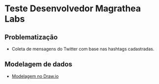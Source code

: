 # Teste Desenvolvedor Magrathea Labs

## Problematização

* Coleta de mensagens do Twitter com base nas hashtags cadastradas.

## Modelagem de dados

* [Modelagem no Draw.io](https://www.draw.io/?lightbox=1&highlight=0000ff&edit=_blank&layers=1&nav=1#R7Vldb6M4FP01PHYEppD0MaEfM9pWqqYrrXZfKhcc8NTYrO00aX%2F9XoNdSAmZdDad5gGJRPbxxR%2F3nGuuwQuTcn0lcVXciIwwD%2FnZ2gvPPYTOggD%2BDfDcAJN42gC5pFkDBS1wR1%2BIBX2LLmlG1IahFoJpWm2CqeCcpHoDw1KK1abZQrDNUSuckx5wl2LWR%2F%2BimS4adIomLf6V0LxwIwfxWdNSYmdsV6IKnIlVBwovvDCRQuimVK4TwozvnF%2Ba%2By4HWl8nJgnX%2B9yAvk3DzF%2B%2F%2FPOYn%2F99UpSPf8xuT1BoJ6ef3YpJBg6wVSF1IXLBMbto0bkUS54R060PtUKXDIoBFH8QrZ8th3ipBUBtD9dCVNauP3W7GiWWMiU75uskgGVO9A67uLEza%2BkMYB1zRURJtHwGA0kY1vRpk2xsNZO%2F2rVuhYL17Du8bPt9wmxpR%2FqKVaFx7iGYaBj4rz7p8KBWtGSYG4cvBNeOEuM%2FzGjOoZyC%2F4gE4IlITUG0M9ugjavnaUFZdo2fxdK4SmmcPrravBCSvkC32HEHzVJb7mBWXYs7c6dlWxIFNreOuuANdIPXG4bXWGkLpIIxXCn68LqMElikfC60FqU1GlSGWSFZ7%2BTStk5svNkNB53a%2BqoN3yC2WNEJ3Qh9EPuox76HYKE%2BxyXUZzXrkvK8pwBYsK6ZkeKRJIIJoPqci0YSlLE3kFMFIws9qAlV4RTGuq5tzk9b5Lv1hIEE3Ltg9WZV0CwjvA56jTVuyDNMVYJyXbsqmsMFDk38L5EXwcQTqAdtHS5jLnUiOKwF05paAspYEaOOLaTvjKKfK8FRH%2B%2FHvLM7OPNRj%2FkbopR54oxxf%2FC4D8NfDPzA3Xhw%2FuOByC%2FAO7D517FfuCfBGPy7gj%2FaWw7HEvwug%2B2x3zDb3fc7m8HwvjAK4v8Jwj3fP08Q%2FTSwEQSkyoWhbtaWR%2FIPS%2F5k%2Btnknw2QXy0fGHCjqeCNAjKsiaaQGo4aOKwGAv%2F0k0WAUI%2FU4z5t2%2Fn%2B9LjttrZjOW%2F3j1yz7fvqmGz%2FWrIdnb1NtoPPTraDcGCHHc%2FZ7zxno73VcDS59mSA%2B6VkI%2FUfSf3vzKrTb8Xi33Jx%2B3Q1V%2FL7ZRL6fLrl3WrDPLiA5LLOq%2B5NB6MI5gPc7q2LI86up1tVkCBv5ldSAInknpY4J%2FfjhvDBG8IRZNnbHgYxqxMymHucm1L9oRIEUZoTF5y1%2FJRhpYgySSz8ZqCOB8ipoR7j0pDIH1TVvKFhjf8u284cWDkAVEI0dl2XhJuXvly1x70Mm0oqyqbZS0JvNjH%2F86ieA%2B6%2BGfRre2Axw18641ft8NtF3Dkr7KtnK0wAorb2Z32UOEFGgquCanIHuBlqJXE1KN3uqeUAGefb7zpx%2F%2B1uiKItCSd6f8IJ1fa7bN3W%2BbgdXvwH)

